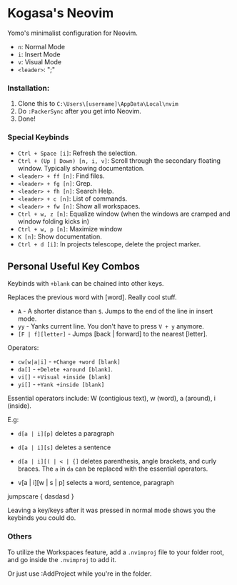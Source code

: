# Kogasa's Neovim
Yomo's minimalist configuration for Neovim.

- `n`: Normal Mode
- `i`: Insert Mode
- `v`: Visual Mode
- `<leader>`: ";"

### Installation:
1. Clone this to `C:\Users\[username]\AppData\Local\nvim`
2. Do `:PackerSync` after you get into Neovim.
3. Done!

### Special Keybinds
- `Ctrl + Space [i]`: Refresh the selection.
- `Ctrl + (Up | Down) [n, i, v]`: Scroll through the secondary floating window. Typically showing documentation.
- `<leader> + ff [n]`: Find files.
- `<leader> + fg [n]`: Grep.
- `<leader> + fh [n]`: Search Help.
- `<leader> + c [n]`: List of commands.
- `<leader> + fw [n]`: Show all workspaces.
- `Ctrl + w, z [n]`: Equalize window (when the windows are cramped and window folding kicks in)
- `Ctrl + w, p [n]`: Maximize window
- `K [n]`: Show documentation.
- `Ctrl + d [i]`: In projects telescope, delete the project marker.

## Personal Useful Key Combos
Keybinds with `+blank` can be chained into other keys.

Replaces the previous word with [word]. Really cool stuff.
- `A` - A shorter distance than `$`. Jumps to the end of the line in insert mode.
- `yy` - Yanks current line. You don't have to press `V + y` anymore.
- `[F | f][letter]` - Jumps [back | forward] to the nearest [letter].

Operators:
- `cw[w|a|i]` - `+Change +word [blank]` 
- `da[]` - `+Delete +around [blank]`. 
- `vi[]` - `+Visual +inside [blank]`
- `yi[]` - `+Yank +inside [blank]`

Essential operators include: W (contigious text), w (word), a (around), i (inside).

E.g: 
- `d[a | i][p]` deletes a paragraph
- `d[a | i][s]` deletes a sentence
- `d[a | i][( | < | {]` deletes parenthesis, angle brackets, and curly braces.
The `a` in `da` can be replaced with the essential operators.

- v[a | i][w | s | p] selects a word, sentence, paragraph

jumpscare {  dasdasd }

Leaving a key/keys after it was pressed in normal mode shows you the keybinds you could do.

### Others
To utilize the Workspaces feature, add a `.nvimproj` file to 
your folder root, and go inside the `.nvimproj` to add it.

Or just use :AddProject while you're in the folder.

